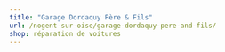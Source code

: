 ```yaml
---
title: "Garage Dordaquy Père & Fils"
url: /nogent-sur-oise/garage-dordaquy-pere-and-fils/
shop: réparation de voitures
---
```

